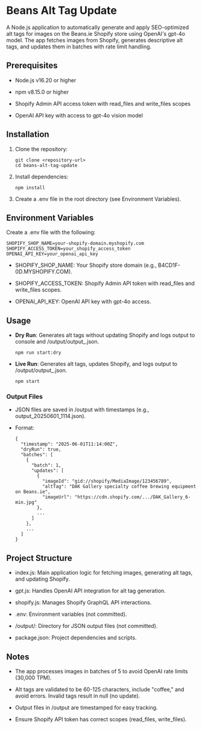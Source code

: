 Beans Alt Tag Update
=====================

A Node.js application to automatically generate and apply SEO-optimized alt tags for images on the Beans.ie Shopify store using OpenAI's gpt-4o model. The app fetches images from Shopify, generates descriptive alt tags, and updates them in batches with rate limit handling.

Prerequisites
-------------

-   Node.js v16.20 or higher

-   npm v8.15.0 or higher

-   Shopify Admin API access token with read_files and write_files scopes

-   OpenAI API key with access to gpt-4o vision model

Installation
------------

1.  Clone the repository:

    ```
    git clone <repository-url>
    cd beans-alt-tag-update
    ```

2.  Install dependencies:

    ```
    npm install
    ```

3.  Create a .env file in the root directory (see Environment Variables).

Environment Variables
---------------------

Create a .env file with the following:

```
SHOPIFY_SHOP_NAME=your-shopify-domain.myshopify.com
SHOPIFY_ACCESS_TOKEN=your_shopify_access_token
OPENAI_API_KEY=your_openai_api_key
```

-   SHOPIFY_SHOP_NAME: Your Shopify store domain (e.g., B4CD1F-0D.MYSHOPIFY.COM).

-   SHOPIFY_ACCESS_TOKEN: Shopify Admin API token with read_files and write_files scopes.

-   OPENAI_API_KEY: OpenAI API key with gpt-4o access.

Usage
-----

-   **Dry Run**: Generates alt tags without updating Shopify and logs output to console and /output/output_<timestamp>.json.

    ```
    npm run start:dry
    ```

-   **Live Run**: Generates alt tags, updates Shopify, and logs output to /output/output_<timestamp>.json.

    ```
    npm start
    ```

### Output Files

-   JSON files are saved in /output with timestamps (e.g., output_20250601_1114.json).

-   Format:

    ```
    {
      "timestamp": "2025-06-01T11:14:00Z",
      "dryRun": true,
      "batches": [
        {
          "batch": 1,
          "updates": [
            {
              "imageId": "gid://shopify/MediaImage/123456789",
              "altTag": "DAK Gallery specialty coffee brewing equipment on Beans.ie",
              "imageUrl": "https://cdn.shopify.com/.../DAK_Gallery_6-min.jpg"
            },
            ...
          ]
        },
        ...
      ]
    }
    ```

Project Structure
-----------------

-   index.js: Main application logic for fetching images, generating alt tags, and updating Shopify.

-   gpt.js: Handles OpenAI API integration for alt tag generation.

-   shopify.js: Manages Shopify GraphQL API interactions.

-   .env: Environment variables (not committed).

-   /output/: Directory for JSON output files (not committed).

-   package.json: Project dependencies and scripts.

Notes
-----

-   The app processes images in batches of 5 to avoid OpenAI rate limits (30,000 TPM).

-   Alt tags are validated to be 60-125 characters, include "coffee," and avoid errors. Invalid tags result in null (no update).

-   Output files in /output are timestamped for easy tracking.

-   Ensure Shopify API token has correct scopes (read_files, write_files).